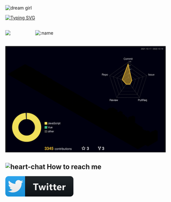 

<!-- FOLLOWER-LIST:START -->
![dream girl](https://user-images.githubusercontent.com/58740404/187339191-ec984f37-0930-4000-84cb-c383fc4247c1.gif)

<a href="https://git.io/typing-svg"><img src="https://readme-typing-svg.herokuapp.com?font=DynaPuff&size=32&pause=1000&color=9999FF&center=true&vCenter=true&width=850&height=70&lines=%F0%9F%8C%9F+Welcome+to+My+Github+Profile+%F0%9F%8C%9F" alt="Typing SVG" /></a>

<br />
<div style="display:flex flex-direction:row justify-content:space-between">
  <img src="https://github-readme-stats.vercel.app/api?username=dreamjean&show_icons=true&theme=midnight-purple&text_color=4DFFFC&bg_color=45,69EACB,EACCF8,6654F1&border_color=transparent&hide_border=true&hide_title=true" width=410 />
  <img src="https://count.getloli.com/get/@:name" alt=":name" width=410 align="right" />
</div>
<br />

![GitHub-Profile-3D-Contrib](./profile-3d-contrib/profile-night-rainbow.svg)


## <img src="https://user-images.githubusercontent.com/58740404/196573364-57b3ff61-97f0-4006-b44f-75829cad289b.png" width=30 alt="heart-chat" /> How to reach me

<a href="https://twitter.com/dreamjean720">
   <img src="https://github.com/MikeCodesDotNET/ColoredBadges/blob/master/svg/social/twitter.svg" style="vertical-align:top margin:6px 4px">
</a>

<!-- FOLLOWER-LIST:END -->



<!--
**dreamjean/dreamjean** is a ✨ _special_ ✨ repository because its `README.md` (this file) appears on your GitHub profile.

Here are some ideas to get you started:

- 🔭 I’m currently working on ...
- 🌱 I’m currently learning ...
- 👯 I’m looking to collaborate on ...
- 🤔 I’m looking for help with ...
- 💬 Ask me about ...
- 📫 How to reach me: ...
- 😄 Pronouns: ...
- ⚡ Fun fact: ...
-->

